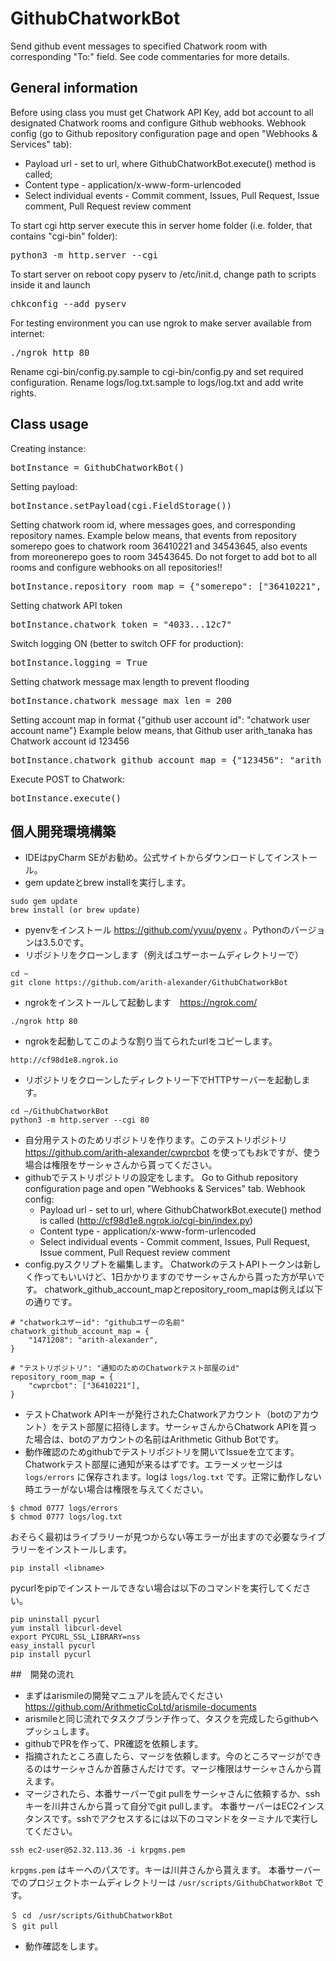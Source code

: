 # GithubChatworkBot
Send github event messages to specified Chatwork room with corresponding "To:" field. See code commentaries for more details.
## General information
Before using class you must get Chatwork API Key, add bot account to all designated Chatwork rooms and configure Github webhooks.
Webhook config (go to Github repository configuration page and open "Webhooks & Services" tab):
- Payload url - set to url, where GithubChatworkBot.execute() method is called;
- Content type - application/x-www-form-urlencoded
- Select individual events - Commit comment, Issues, Pull Request, Issue comment, Pull Request review comment

To start cgi http server execute this in server home folder (i.e. folder, that contains "cgi-bin" folder):
<pre>
python3 -m http.server --cgi
</pre>
To start server on reboot copy pyserv to /etc/init.d, change path to scripts inside it and launch
<pre>
chkconfig --add pyserv
</pre>
For testing environment you can use ngrok to make server available from internet:
<pre>
./ngrok http 80
</pre>

Rename cgi-bin/config.py.sample to cgi-bin/config.py and set required configuration. Rename logs/log.txt.sample to logs/log.txt and add write rights.

## Class usage
Creating instance:
<pre>
botInstance = GithubChatworkBot()
</pre>

Setting payload:
<pre>
botInstance.setPayload(cgi.FieldStorage())
</pre>

Setting chatwork room id, where messages goes, and corresponding repository names.
Example below means, that events from repository somerepo goes to chatwork room 36410221 and 34543645,
also events from moreonerepo goes to room 34543645.
Do not forget to add bot to all rooms and configure webhooks on all repositories!!
<pre>
botInstance.repository_room_map = {"somerepo": ["36410221", "34543645"], "moreonerepo": ["34543645"]}
</pre>

Setting chatwork API token
<pre>
botInstance.chatwork_token = "4033...12c7"
</pre>

Switch logging ON (better to switch OFF for production):
<pre>
botInstance.logging = True
</pre>

Setting chatwork message max length to prevent flooding
<pre>
botInstance.chatwork_message_max_len = 200
</pre>

Setting account map in format {"github user account id": "chatwork user account name"}
Example below means, that Github user arith_tanaka has Chatwork account id 123456
<pre>
botInstance.chatwork_github_account_map = {"123456": "arith_tanaka", "567890": "arith_yamada"}
</pre>

Execute POST to Chatwork:
<pre>
botInstance.execute()
</pre>

## 個人開発環境構築
- IDEはpyCharm SEがお勧め。公式サイトからダウンロードしてインストール。
- gem updateとbrew installを実行します。
```
sudo gem update
brew install (or brew update)
```
- pyenvをインストール https://github.com/yyuu/pyenv 。Pythonのバージョンは3.5.0です。
- リポジトリをクローンします（例えばユザーホームディレクトリーで）
```
cd ~
git clone https://github.com/arith-alexander/GithubChatworkBot
```
- ngrokをインストールして起動します　https://ngrok.com/
```
./ngrok http 80
```
- ngrokを起動してこのような割り当てられたurlをコピーします。
```
http://cf98d1e8.ngrok.io
```
- リポジトリをクローンしたディレクトリー下でHTTPサーバーを起動します。
```
cd ~/GithubChatworkBot
python3 -m http.server --cgi 80
```
- 自分用テストのためリポジトリを作ります。このテストリポジトリ https://github.com/arith-alexander/cwprcbot を使ってもおkですが、使う場合は権限をサーシャさんから貰ってください。
- githubでテストリポジトリの設定をします。
Go to Github repository configuration page and open "Webhooks & Services" tab.
Webhook config:
  - Payload url - set to url, where GithubChatworkBot.execute() method is called (http://cf98d1e8.ngrok.io/cgi-bin/index.py)
  - Content type - application/x-www-form-urlencoded
  - Select individual events - Commit comment, Issues, Pull Request, Issue comment, Pull Request review comment
- config.pyスクリプトを編集します。
ChatworkのテストAPIトークンは新しく作ってもいいけど、1日かかりますのでサーシャさんから貰った方が早いです。
chatwork_github_account_mapとrepository_room_mapは例えば以下の通りです。
```
# "chatworkユザーid": "githubユザーの名前"
chatwork_github_account_map = {
    "1471208": "arith-alexander",
}

# "テストリポジトリ": "通知のためのChatworkテスト部屋のid"
repository_room_map = {
    "cwprcbot": ["36410221"],
}
```
- テストChatwork APIキーが発行されたChatworkアカウント（botのアカウント）をテスト部屋に招待します。サーシャさんからChatwork APIを貰った場合は、botのアカウントの名前はArithmetic Github Botです。
- 動作確認のためgithubでテストリポジトリを開いてIssueを立てます。Chatworkテスト部屋に通知が来るはずです。エラーメッセージは `logs/errors` に保存されます。logは `logs/log.txt` です。正常に動作しない時エラーがない場合は権限を与えてください。
```
$ chmod 0777 logs/errors
$ chmod 0777 logs/log.txt
```
おそらく最初はライブラリーが見つからない等エラーが出ますので必要なライブラリーをインストールします。
```
pip install <libname>
```
pycurlをpipでインストールできない場合は以下のコマンドを実行してください。
```
pip uninstall pycurl
yum install libcurl-devel
export PYCURL_SSL_LIBRARY=nss
easy_install pycurl
pip install pycurl
```

##　開発の流れ
- まずはarismileの開発マニュアルを読んでください　https://github.com/ArithmeticCoLtd/arismile-documents
- arismileと同じ流れでタスクブランチ作って、タスクを完成したらgithubへプッシュします。
- githubでPRを作って、PR確認を依頼します。
- 指摘されたところ直したら、マージを依頼します。今のところマージができるのはサーシャさんか首藤さんだけです。マージ権限はサーシャさんから貰えます。
- マージされたら、本番サーバーでgit pullをサーシャさんに依頼するか、sshキーを川井さんから貰って自分でgit pullします。
本番サーバーはEC2インスタンスです。sshでアクセスするには以下のコマンドをターミナルで実行してください。
```
ssh ec2-user@52.32.113.36 -i krpgms.pem
```
`krpgms.pem` はキーへのパスです。キーは川井さんから貰えます。
本番サーバーでのプロジェクトホームディレクトリーは `/usr/scripts/GithubChatworkBot` です。
```
＄ cd　/usr/scripts/GithubChatworkBot
＄ git pull
```
- 動作確認をします。
